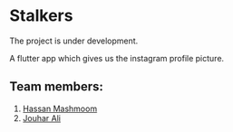 # Stalkers

The project is under development.

A flutter app which gives us the instagram profile picture.

## Team members:
1. [Hassan Mashmoom](https://github.com/hassanmash/)
2. [Jouhar Ali](https://github.com/jou-ali)

